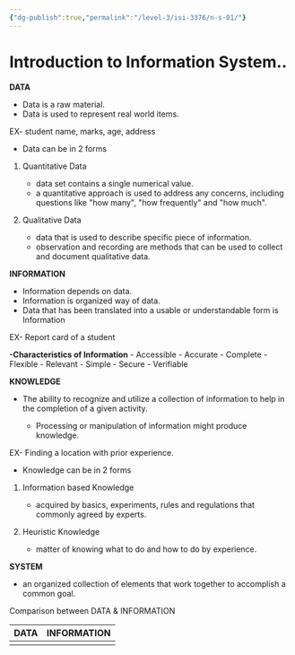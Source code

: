 ```yaml
---
{"dg-publish":true,"permalink":"/level-3/isi-3376/n-s-01/"}
---
```



# Introduction to Information System..


**DATA**

- Data is a raw material.
- Data is used to represent real world items.
 
 EX- student name, marks, age, address

 - Data can be in 2 forms
 
 1. Quantitative Data
	 - data set contains a single numerical value.
	 - a quantitative approach  is used to address any concerns, including questions like "how many", "how frequently" and "how much".
 
 2. Qualitative Data
	 - data that is used to describe specific piece of information.
	 - observation and recording are methods that can be used to collect and document qualitative data.


**INFORMATION**

- Information depends on data. 
- Information  is organized way of data.
- Data that has been translated into a usable or understandable form is Information

EX- Report card of a student 

**-Characteristics of Information**
	- Accessible
	- Accurate
	- Complete
	- Flexible
	- Relevant
	- Simple
	- Secure
	- Verifiable


**KNOWLEDGE**

- The ability to recognize and utilize a collection of information to help in the completion of a given activity.
 
	 - Processing or manipulation of information might produce knowledge.

EX- Finding a location with prior experience.

- Knowledge can be in 2 forms

1. Information based Knowledge
	- acquired by basics, experiments, rules and regulations that commonly agreed by experts.

2. Heuristic Knowledge 
	- matter of knowing what to do and how to do by experience. 



**SYSTEM**

- an organized collection of elements that work together to accomplish a common goal.


Comparison between DATA & INFORMATION

| **DATA** | **INFORMATION** | 
| ---- | ----------- |
|      |             |

